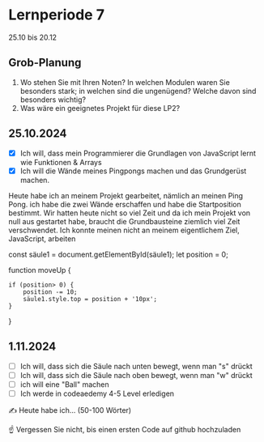 
# Lernperiode 7

25.10 bis 20.12

## Grob-Planung

1. Wo stehen Sie mit Ihren Noten? In welchen Modulen waren Sie besonders stark; in welchen sind die ungenügend? Welche davon sind besonders wichtig?
2. Was wäre ein geeignetes Projekt für diese LP2?

## 25.10.2024

- [X] Ich will, dass mein Programmierer die Grundlagen von JavaScript lernt wie Funktionen & Arrays
- [X] Ich will die Wände meines Pingpongs machen und das Grundgerüst machen.

Heute habe ich an meinem Projekt gearbeitet, nämlich an meinen Ping Pong. ich habe die zwei Wände erschaffen und habe die Startposition bestimmt. Wir hatten heute nicht so viel Zeit und da ich mein Projekt von null aus gestartet habe, braucht die Grundbausteine ziemlich viel Zeit verschwendet. Ich konnte meinen nicht an meinem eigentlichem Ziel, JavaScript, arbeiten

const säule1 = document.getElementById(säule1);
let position = 0;


function moveUp {

    if (position> 0) {
        position -= 10;
        säule1.style.top = position + '10px';
    }
}

## 1.11.2024

- [ ] Ich will, dass sich die Säule nach unten bewegt, wenn man "s" drückt 
- [ ] Ich will, dass sich die Säule nach oben bewegt, wenn man "w" drückt
- [ ] ich will eine "Ball" machen
- [ ] Ich werde in codeaedemy 4-5 Level erledigen

✍️ Heute habe ich... (50-100 Wörter)

☝️ Vergessen Sie nicht, bis einen ersten Code auf github hochzuladen

